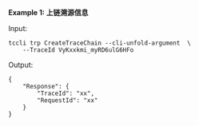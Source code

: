 **Example 1: 上链溯源信息**



Input: 

```
tccli trp CreateTraceChain --cli-unfold-argument  \
    --TraceId VyKxxkmi_myRD6ulG6HFo
```

Output: 
```
{
    "Response": {
        "TraceId": "xx",
        "RequestId": "xx"
    }
}
```


